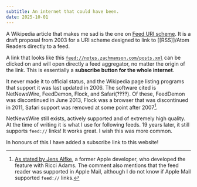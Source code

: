 ```yaml
---
subtitle: An internet that could have been.
date: 2025-10-01
---
```


A Wikipedia article that makes me sad is the one on [Feed URI scheme](https://en.wikipedia.org/wiki/Feed_URI_scheme). It is a draft proposal from 2003 for a URI scheme designed to link to [[RSS]]/Atom Readers directly to a feed. 

A link that looks like this [`feed://notes.zachmanson.com/posts.xml`](feed://notes.zachmanson.com/posts.xml) can be clicked on and will open directly a feed aggregator, no matter the origin of the link. This is essentially a **subscribe button for the whole internet**. 

It never made it to official status, and the Wikipedia page listing programs that support it was last updated in 2006. The software cited is NetNewsWire, FeedDemon, Flock, and Safari(‽‽‽‽). Of these, FeedDemon was discontinued in June 2013, Flock was a browser that was discontinued in 2011, Safari support was removed at some point after 2007[^1].

NetNewsWire still exists, actively supported and of extremely high quality. At the time of writing it is what I use for following feeds. 19 years later, it still supports `feed://` links! It works great. I wish this was more common.

In honours of this I have added a subscribe link to this website!


[^1]: [As stated by Jens Alfke](https://lobste.rs/c/d29mru), a former Apple developer, who developed the feature with Ricci Adams. The comment also mentions that the feed reader was supported in Apple Mail, although I do not know if Apple Mail supported `feed://` links.